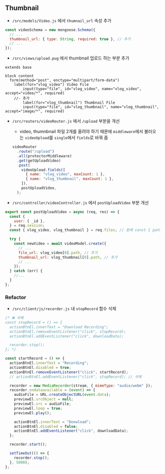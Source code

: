 ## Thumbnail

- `/src/models/Video.js` 에서 `thumnail_url` 속성 추가

```javascript
const videoSchema = new mongoose.Schema({
  // ...
  thumbnail_url: { type: String, required: true }, // 추가
  // ...
});
```

- `/src/views/upload.pug` 에서 thumbnail 업로드 하는 부분 추가

```pug
extends base

block content
  form(method="post", enctype="multipart/form-data")
    label(for="vlog_video") Video File
		input(type="file", id="vlog_video", name="vlog_video", accept="video/*", required)
    //- 추가
		label(for="vlog_thumbnail") Thumbnail File
		input(type="file", id="vlog_thumbnail", name="vlog_thumbnail", accept="image/*", required)
```

- `/src/routers/videoRouter.js` 에서 `/upload` 부분을 개선

  - video, thumnbnail 파일 2개를 올려야 하기 때문에 `middleware`에서 불러오는 `videoUpload`를 `single`에서 `fields`로 바꿔 줌

  ```javascript
  videoRouter
    .route("/upload")
    .all(protectorMiddleware)
    .get(getUploadVideo)
    .post(
      videoUpload.fields([
        { name: "vlog_video", maxCount: 1 },
        { name: "vlog_thumbnail", maxCount: 1 },
      ]),
      postUploadVideo,
    );
  ```

- `/src/controller/videoController.js` 에서 `postUploadVideo` 부분 개선

```javascript
export const postUploadVideo = async (req, res) => {
  const {
    user: { _id },
  } = req.session;
  const { vlog_video, vlog_thumbnail } = req.files; // 원래 const { path: file_url } = req.file 을 변경

  try {
    const newVideo = await videoModel.create({
      // ...
      file_url: vlog_video[0].path, // 추가
      thumbnail_url: vlog_thumbnail[0].path, // 추가
      // ...
    });
  } catch (err) {
    //...
  }
};
```

### Refactor

- `/src/client/js/recorder.js` 내 `stopRecord` 함수 삭제

```javascript
/* ❌ 삭제
const stopRecord = () => {
  actionBtnEl.innerText = "Download Recording";
  actionBtnEl.removeEventListener("click", stopRecord);
  actionBtnEl.addEventListener("click", downloadData);

  recorder.stop();
}; */

const startRecord = () => {
  actionBtnEl.innerText = "Recording";
  actionBtnEl.disabled = true;
  actionBtnEl.removeEventListener("click", startRecord);
  // actionBtnEl.addEventListener("click", stopRecord); // 삭제

  recorder = new MediaRecorder(stream, { mimeType: "audio/webm" });
  recorder.ondataavailable = (event) => {
    audioFile = URL.createObjectURL(event.data);
    previewEl.srcObject = null;
    previewEl.src = audioFile;
    previewEl.loop = true;
    previewEl.play();

    actionBtnEl.innerText = "Donwload";
    actionBtnEl.disabled = false;
    actionBtnEl.addEventListener("click", downloadData);
  };

  recorder.start();

  setTimeOut(() => {
    recorder.stop();
  }, 5000);
};
```
